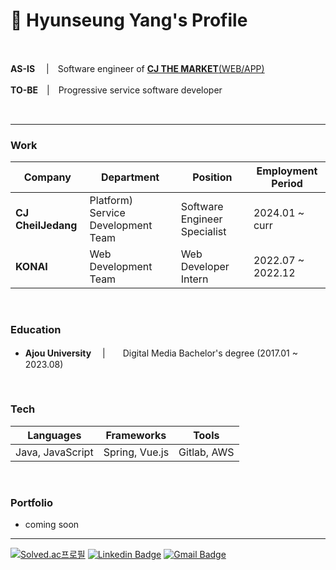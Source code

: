 # 📌 Hyunseung Yang's Profile

<br>

**AS-IS**　 |　Software engineer of [**CJ THE MARKET**(WEB/APP)](https://www.cjthemarket.com/pc/main)

**TO-BE**　|　Progressive service software developer

<br>

***

### **Work**
|Company|Department|Position|Employment Period|
|--------|--------|--------|--------|
|**CJ CheilJedang**|Platform) Service Development Team|Software Engineer Specialist|2024.01 ~ curr|
|**KONAI**|Web Development Team|Web Developer Intern|2022.07 ~ 2022.12|


<br>



### **Education**
* **Ajou University** 　|　　Digital Media Bachelor's degree (2017.01 ~ 2023.08)


<br>


### **Tech**
|Languages|Frameworks|Tools|
|----|----|----|
|Java, JavaScript|Spring, Vue.js|Gitlab, AWS|


<br>


### **Portfolio**
* coming soon

***

[![Solved.ac프로필](http://mazassumnida.wtf/api/mini/generate_badge?boj=dev_hsyang)](https://solved.ac/dev_hsyang)
[![Linkedin Badge](https://img.shields.io/badge/-LinkedIn-blue?style=flat-square&logo=Linkedin&logoColor=white&link=https://www.linkedin.com/in/hyunseungyang/)](https://www.linkedin.com/in/hyunseungyang/)
[![Gmail Badge](https://img.shields.io/badge/Gmail-d14836?style=flat-square&logo=Gmail&logoColor=white&link=mailto:dev.hsyang@gmail.com)](mailto:dev.hsyang@gmail.com)
